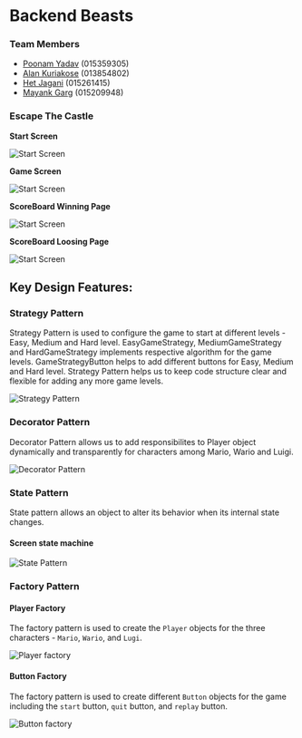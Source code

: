 # Backend Beasts

### Team Members
- [Poonam Yadav](https://github.com/poonamyadav12) (015359305)
- [Alan Kuriakose](https://github.com/aln0071) (013854802)
- [Het Jagani](https://github.com/hetjagani) (015261415)
- [Mayank Garg](https://github.com/mayankgarg23) (015209948)

### Escape The Castle

**Start Screen**

![Start Screen](https://github.com/nguyensjsu/fa21-202-backend-beasts/blob/main/escapethecastle/images/StartScreen.png)

**Game Screen**

![Start Screen](https://github.com/nguyensjsu/fa21-202-backend-beasts/blob/main/escapethecastle/images/GameScreen.png)

**ScoreBoard Winning Page**

![Start Screen](https://github.com/nguyensjsu/fa21-202-backend-beasts/blob/main/escapethecastle/images/ScoreBoard-WinningPage.png)

**ScoreBoard Loosing Page**

![Start Screen](https://github.com/nguyensjsu/fa21-202-backend-beasts/blob/main/escapethecastle/images/ScoreBoard-LoosingPage.png)

## Key Design Features:

### Strategy Pattern

Strategy Pattern is used to configure the game to start at different levels - Easy, Medium and Hard level. EasyGameStrategy, MediumGameStrategy and HardGameStrategy implements respective algorithm for the game levels. GameStrategyButton helps to add different buttons for Easy, Medium and Hard level. Strategy Pattern helps us to keep code structure clear and flexible for adding any more game levels.

![Strategy Pattern](escapethecastle/uml_diagrams/StrategyPattern.png)

### Decorator Pattern

Decorator Pattern allows us to add responsibilites to Player object dynamically and transparently for characters among Mario, Wario and Luigi.

![Decorator Pattern](escapethecastle/uml_diagrams/DecoratorPattern.png)

### State Pattern

State pattern allows an object to alter its behavior when its internal state changes.

#### Screen state machine
![State Pattern](escapethecastle/uml_diagrams/Screen_Statemachine.png)

### Factory Pattern

#### Player Factory
The factory pattern is used to create the `Player` objects for the three characters - `Mario`,  `Wario`, and `Lugi`.

![Player factory](escapethecastle/uml_diagrams/FactoryPlayer.png)

#### Button Factory
The factory pattern is used to create different `Button` objects for the game including the `start` button, `quit` button, and `replay` button.

![Button factory](escapethecastle/uml_diagrams/FactoryButton.png)
